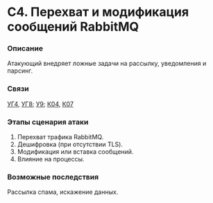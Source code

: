 # С4. Перехват и модификация сообщений RabbitMQ

### **Описание**

Атакующий внедряет ложные задачи на рассылку, уведомления и парсинг.

### **Связи**

[УГ4](../../ugrozy/perechen-ugroz-sistemy/ug4.-komprometaciya-khranilish-dannykh-nsd-k-konkretnoi-chasti.md), [УГ8](../../ugrozy/perechen-ugroz-sistemy/ug8.-snizhenie-celostnosti-kesha.md); [У9](../../uyazvimosti/perechen-uyazvimostei-sistemy/u9.-otsutstvie-shifrovaniya-redis-trafika-net-tls.md); [К04](../../struktura-sistemy/komponenty-sistemy/k04.-kommunikaciya-mezhdu-servisami.md), [К07](../../struktura-sistemy/komponenty-sistemy/k07.-vzaimodeistvie-komponentov.md)

### **Этапы сценария атаки**

1. Перехват трафика RabbitMQ.
2. Дешифровка (при отсутствии TLS).
3. Модификация или вставка сообщений.
4. Влияние на процессы.

### **Возможные последствия**

Рассылка спама, искажение данных.
